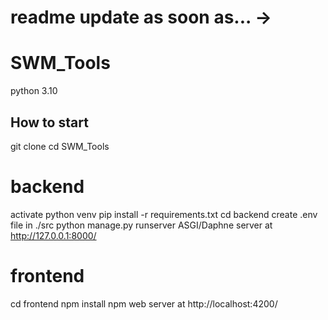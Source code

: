 # readme update as soon as... ->

# SWM_Tools

python 3.10
## How to start
git clone
cd SWM_Tools
# backend

activate python venv
pip install -r requirements.txt
cd backend
create .env file in ./src
python manage.py runserver
ASGI/Daphne server at http://127.0.0.1:8000/      
# frontend

cd frontend
npm install
npm 
web server at http://localhost:4200/
